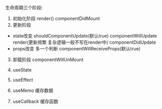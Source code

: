 生命周期三个阶段:
1. 初始化阶段 render() componentDidMount
2. 更新阶段  
  - state改变
    shouldComponentUpdate(默认true) componentWillUpdate render(更新频繁 复杂逻辑一般不写在render中) componentDidUpdate 
  - props改变
    多一个判断  componentWillReceiveProps(默认true)
3. 卸载阶段  componentWillUnMount


1. useState
2. useEffect
3. useMemo  缓存数据
4. useCallback 缓存函数
